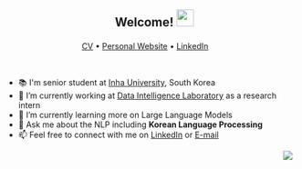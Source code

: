 <h2 align="center">ㅤWelcome! <img src="https://camo.githubusercontent.com/e8e7b06ecf583bc040eb60e44eb5b8e0ecc5421320a92929ce21522dbc34c891/68747470733a2f2f6d656469612e67697068792e636f6d2f6d656469612f6876524a434c467a6361737252346961377a2f67697068792e676966" height=30/></h2>

<p align="center">
  <a href="https://oneonlee.github.io/my/CV.pdf">CV</a>  •
  <a href="https://sites.google.com/view/dg-lee">Personal Website</a> •
  <a href="https://www.linkedin.com/in/dong-geon-lee/">LinkedIn</a>ㅤ
</p>

<br>

- 📚 I'm senior student at [Inha University](https://eng.inha.ac.kr/eng/index.do), South Korea
- 🔭 I’m currently working at [Data Intelligence Laboratory](http://dilab.inha.ac.kr/) as a research intern
- 🌱 I’m currently learning more on Large Language Models
- 💬 Ask me about the NLP including **Korean Language Processing**
- 📫 Feel free to connect with me on [LinkedIn](https://www.linkedin.com/in/dong-geon-lee/) or [E-mail](mailto:lee.dg.125@gmail.com)

<div align=right>
  <a href="https://hits.seeyoufarm.com"><img src="https://hits.seeyoufarm.com/api/count/incr/badge.svg?url=https%3A%2F%2Fgithub.com%2Foneonlee%2Fhit-counter&count_bg=%231F367B&title_bg=%23000000&icon=&icon_color=%23E7E7E7&title=Today&edge_flat=false"/></a>
</div>
